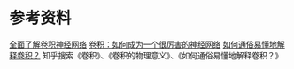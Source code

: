 # 参考资料
[全面了解卷积神经网络](https://zhuanlan.zhihu.com/p/33404955)
[卷积：如何成为一个很厉害的神经网络](https://jizhi.im/blog/post/intuitive_explanation_cnn?utm_source=wechat_session&utm_medium=social&utm_oi=68927006703616&from=singlemessage)
[如何通俗易懂地解释卷积？](https://www.zhihu.com/question/22298352)
[](https://www.zhihu.com/question/54677157/answer/141245297)
知乎搜索《卷积》、《卷积的物理意义》、《如何通俗易懂地解释卷积？》
